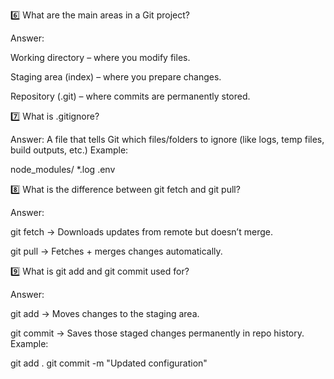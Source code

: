 6️⃣ What are the main areas in a Git project?

Answer:

Working directory – where you modify files.

Staging area (index) – where you prepare changes.

Repository (.git) – where commits are permanently stored.

7️⃣ What is .gitignore?

Answer:
A file that tells Git which files/folders to ignore (like logs, temp files, build outputs, etc.)
Example:

node_modules/
*.log
.env

8️⃣ What is the difference between git fetch and git pull?

Answer:

git fetch → Downloads updates from remote but doesn’t merge.

git pull → Fetches + merges changes automatically.

9️⃣ What is git add and git commit used for?

Answer:

git add → Moves changes to the staging area.

git commit → Saves those staged changes permanently in repo history.
Example:

git add .
git commit -m "Updated configuration"
